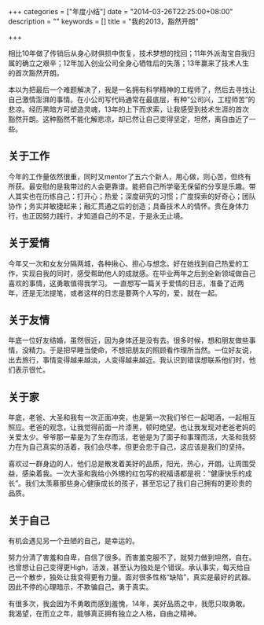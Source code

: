 +++
categories = ["年度小结"]
date = "2014-03-26T22:25:00+08:00"
description = ""
keywords = []
title = "我的2013，豁然开朗"

+++

相比10年做了传销后从身心财俱损中恢复，技术梦想的找回；11年外派淘宝自我归属的确立之艰辛；12年加入创业公司全身心牺牲后的失落；13年赢来了技术人生的首次豁然开朗。

本以为把最后一个难题解决了，我是一名拥有科学精神的工程师了，然后去寻找让自己激情澎湃的事情。在小公司写代码通常在最底层，有种”公司兴，工程师苦”的悲凉。经历黑暗方可塑造灵魂，13年的上下而求索，让我感受到技术生涯的首次豁然开朗。这种豁然不能化解悲凉，却已然让自己变得坚定，坦然，离自由近了一些。

## 关于工作

今年的工作量依然很重，同时又mentor了五六个新人，用心做，则心苦，但终有所获。最安慰的是我带过的人会更靠谱。能把自己所学毫无保留的分享是乐趣。带人其实也在历练自己：打开心；热爱；深度研究的习惯；广度探索的好奇心；团队协作；务实并敏捷起来；融汇贯通之后的创造；具备技术人的情怀。贵在身体力行，也正因努力践行，才知道自己的不足，于是永无止境。

## 关于爱情

今年又一次和女友分隔两城，各种揪心、担心与想念。好在她找到自己热爱的工作，实现自我的同时，感受帮助他人的成就感。在毕业两年之后到全新领域做自己喜欢的事情，这勇敢值得我学习。
一直想写一篇关于爱情的日志，准备了近两年，还是无法提笔，或者这样的日志是要两个人写的，爱，就在一起。

## 关于友情

年底一位好友结婚，虽然很近，因为身体还是没有去。很多时候，想和朋友做些事情，没精力。于是把早睡当使命，不想把朋友的照顾看作理所当然。一位好友说，出去旅行，事情变得越来越淡，人变得越来越近。我认识到错误想联系他们时，他们表示很忙。

## 关于家

年底，老爸、大圣和我有一次正面冲突，也是第一次我们爷仨一起喝酒，一起相互照应。老爸的观念，让我觉得前面一片漆黑，顿时绝望。也让我发现对老爸老妈的关爱太少。爷爷那一辈是为了生存而活，老爸是为了面子和事理而活，大圣和我努力在为自己真实的活着，我们会尽孝，但更会忠于自己，这应该是我们的坚持。

喜欢过一群身边的人，他们总是散发着美好的品质，阳光，热心，开朗。让周围受益，感染着我。一次大圣和我给小外甥的红包写的祝福语都是祝：“健康快乐的成长”。我们太羡慕那些身心健康成长的孩子，甚至忘记了我们自己拥有的更珍贵的品质。

## 关于自己

有机会遇见另一个丑陋的自己，是幸运的。

努力分清了害羞和自卑，自信了很多。而害羞克服不了，就努力做到坦然，自在。也曾想让自己变得更High，活泼，甚至认为独处是个错误。承认事实，每天给自己一个散步，独处让我变得更有力量。面对很多性格“缺陷”，真实是最好的武器。 因此不停的心理暗示，不欺骗自己，勇于真实。

有很多次，我会因为不勇敢而感到羞愧，14年，美好品质之中，我愿只取勇敢。我渴望，在而立之年，能够真正拥有独立之人格，自由之精神。
